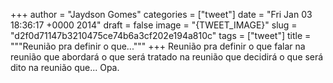 
+++
author = "Jaydson Gomes"
categories = ["tweet"]
date = "Fri Jan 03 18:36:17 +0000 2014"
draft = false
image = "{TWEET_IMAGE}"
slug = "d2f0d71147b3210475ce74b6a3cf202e194a810c"
tags = ["tweet"]
title = """Reunião pra definir o que..."""
+++
Reunião pra definir o que falar na reunião que abordará o que será tratado na reunião que decidirá o que será dito na reunião que... Opa.
